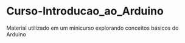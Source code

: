 # Curso-Introducao_ao_Arduino
Material utilizado em um minicurso explorando conceitos básicos do Arduino

